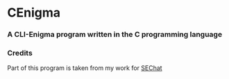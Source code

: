 # CEnigma
### A CLI-Enigma program written in the C programming language

### Credits
Part of this program is taken from my work for
[SEChat](https://github.com/b0iizz/SEChat)
